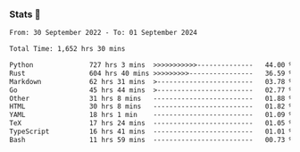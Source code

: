 ### Stats 👋
<!--START_SECTION:waka-->

```txt
From: 30 September 2022 - To: 01 September 2024

Total Time: 1,652 hrs 30 mins

Python              727 hrs 3 mins  >>>>>>>>>>>--------------   44.00 %
Rust                604 hrs 40 mins >>>>>>>>>----------------   36.59 %
Markdown            62 hrs 31 mins  >------------------------   03.78 %
Go                  45 hrs 44 mins  >------------------------   02.77 %
Other               31 hrs 8 mins   -------------------------   01.88 %
HTML                30 hrs 8 mins   -------------------------   01.82 %
YAML                18 hrs 1 min    -------------------------   01.09 %
TeX                 17 hrs 24 mins  -------------------------   01.05 %
TypeScript          16 hrs 41 mins  -------------------------   01.01 %
Bash                11 hrs 59 mins  -------------------------   00.73 %
```

<!--END_SECTION:waka-->

<!--
**buhaytza2005/buhaytza2005** is a ✨ _special_ ✨ repository because its `README.md` (this file) appears on your GitHub profile.

Here are some ideas to get you started:

- 🔭 I’m currently working on ...
- 🌱 I’m currently learning ...
- 👯 I’m looking to collaborate on ...
- 🤔 I’m looking for help with ...
- 💬 Ask me about ...
- 📫 How to reach me: ...
- 😄 Pronouns: ...
- ⚡ Fun fact: ...
-->



